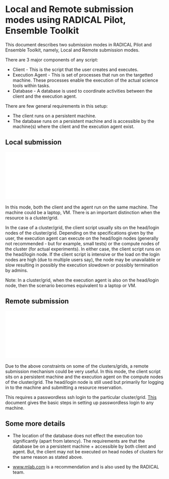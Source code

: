 # Local and Remote submission modes using RADICAL Pilot, Ensemble Toolkit

This document describes two submission modes in RADICAL Pilot and Ensemble Toolkit, namely, Local and Remote submission modes. 

There are 3 major components of any script:

* Client - This is the script that the user creates and executes.
* Execution Agent - This is set of processes that run on the targetted machine. These processes enable the execution of the actual science tools within tasks.
* Database - A database is used to coordinate activities between the client and the execution agent.

There are few general requirements in this setup:

* The client runs on a persistent machine.
* The database runs on a persistent machine and is accessible by the machine(s) where the client and the execution agent exist.

## Local submission 

![local_submission](./local_submission.pdf)

In this mode, both the client and the agent run on the same machine. The machine could be a laptop, VM. There is an important distinction when the resource is a cluster/grid.

In the case of a cluster/grid, the client script usually sits on the head/login nodes of the cluster/grid. Depending on the specifications given by the user, the execution agent can execute on the head/login nodes (generally not recommended - but for example, small tests) or the compute nodes of the cluster (for actual experiments). In either case, the client script runs on the head/login node. If the client script is intensive or the load on the login nodes are high (due to multiple users say), the node may be unavailable or slow resulting in possibly the execution slowdown or possibly termination by admins.

Note: In a cluster/grid, when the execution agent is also on the head/login node, then the scenario becomes equivalent to a laptop or VM.

## Remote submission

![remote_submission](./remote_submission.pdf)

Due to the above constraints on some of the clusters/grids, a remote submission mechanism could be very useful. In this mode, the client script sits on a persistent machine and the execution agent on the compute nodes of the cluster/grid. The head/login node is still used but primarily for logging in to the machine and submitting a resource reservation.

This requires a passwordless ssh login to the particular cluster/grid. [This](http://linuxproblem.org/art_9.html) document gives the basic steps in setting up passwordless login to any machine.

## Some more details

* The location of the database does not effect the execution too significantly (apart from latency). The requirements are that the database be on a persistent machine + accessible by both client and agent. But, the client may not be executed on head nodes of clusters for the same reason as stated above.

* www.mlab.com is a recommendation and is also used by the RADICAL team.